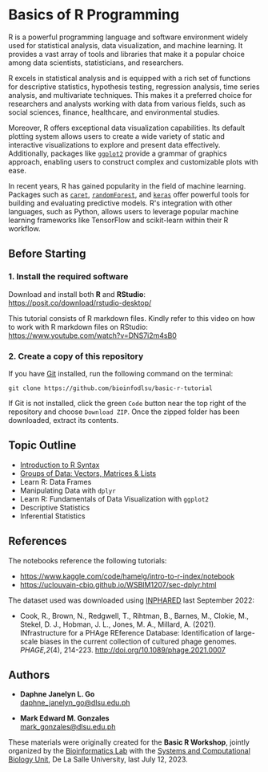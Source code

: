 # Basics of R Programming

R is a powerful programming language and software environment widely used for statistical analysis, data visualization, and machine learning. It provides a vast array of tools and libraries that make it a popular choice among data scientists, statisticians, and researchers.

R excels in statistical analysis and is equipped with a rich set of functions for descriptive statistics, hypothesis testing, regression analysis, time series analysis, and multivariate techniques. This makes it a preferred choice for researchers and analysts working with data from various fields, such as social sciences, finance, healthcare, and environmental studies.

Moreover, R offers exceptional data visualization capabilities. Its default plotting system allows users to create a wide variety of static and interactive visualizations to explore and present data effectively. Additionally, packages like [`ggplot2`](https://ggplot2.tidyverse.org/) provide a grammar of graphics approach, enabling users to construct complex and customizable plots with ease.

In recent years, R has gained popularity in the field of machine learning. Packages such as [`caret`](https://topepo.github.io/caret/), [`randomForest`](https://www.rdocumentation.org/packages/randomForest/versions/4.7-1.2), and [`keras`](https://cran.r-project.org/web/packages/keras/vignettes/) offer powerful tools for building and evaluating predictive models. R's integration with other languages, such as Python, allows users to leverage popular machine learning frameworks like TensorFlow and scikit-learn within their R workflow.

## Before Starting

### 1. Install the required software
Download and install both **R** and **RStudio**: https://posit.co/download/rstudio-desktop/

This tutorial consists of R markdown files. Kindly refer to this video on how to work with R markdown files on RStudio: https://www.youtube.com/watch?v=DNS7i2m4sB0

### 2. Create a copy of this repository
If you have [Git](https://git-scm.com/) installed, run the following command on the terminal:
```
git clone https://github.com/bioinfodlsu/basic-r-tutorial
```

If Git is not installed, click the green `Code` button near the top right of the repository and choose `Download ZIP`. Once the zipped folder has been downloaded, extract its contents.

## Topic Outline

- [Introduction to R Syntax](https://github.com/bioinfodlsu/basic-r-tutorial/blob/main/1.%20Introduction%20to%20R%20Syntax.Rmd)
- [Groups of Data: Vectors, Matrices & Lists](https://github.com/bioinfodlsu/basic-r-tutorial/blob/main/2.%20Groups%20of%20Data%20-%20Vectors%2C%20Matrices%20%26%20Lists.Rmd)
- Learn R: Data Frames
- Manipulating Data with `dplyr`
- Learn R: Fundamentals of Data Visualization with `ggplot2`
- Descriptive Statistics
- Inferential Statistics

## References

The notebooks reference the following tutorials:
- https://www.kaggle.com/code/hamelg/intro-to-r-index/notebook
- https://uclouvain-cbio.github.io/WSBIM1207/sec-dplyr.html

The dataset used was downloaded using [INPHARED](http://doi.org/10.1089/phage.2021.0007) last September 2022:
- Cook, R., Brown, N., Redgwell, T., Rihtman, B., Barnes, M., Clokie, M., Stekel, D. J., Hobman, J. L., Jones, M. A., Millard, A. (2021). INfrastructure for a PHAge REference Database: Identification of large-scale biases in the current collection of cultured phage genomes. _PHAGE,2_(4), 214-223. http://doi.org/10.1089/phage.2021.0007

## Authors

- **Daphne Janelyn L. Go** <br>
  daphne_janelyn_go@dlsu.edu.ph
  
- **Mark Edward M. Gonzales** <br>
  mark_gonzales@dlsu.edu.ph

These materials were originally created for the **Basic R Workshop**, jointly organized by the [Bioinformatics Lab](https://bioinfodlsu.com/) with the [Systems and Computational Biology Unit](https://dlsu-scomb.github.io/), De La Salle University, last July 12, 2023.
